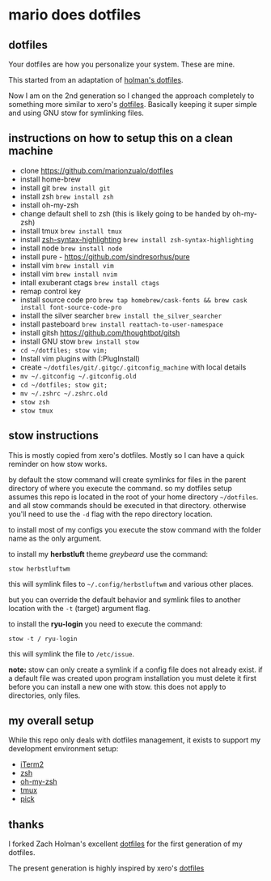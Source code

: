 # mario does dotfiles

## dotfiles

Your dotfiles are how you personalize your system. These are mine.

This started from an adaptation of [holman's dotfiles](https://github.com/holman/dotfiles).

Now I am on the 2nd generation so I changed the approach completely to something more similar to xero's [dotfiles](https://github.com/xero/dotfiles).
Basically keeping it super simple and using GNU stow for symlinking files.

## instructions on how to setup this on a clean machine
 - clone https://github.com/marionzualo/dotfiles
 - install home-brew
 - install git  `brew install git`
 - install zsh `brew install zsh`
 - install oh-my-zsh
 - change default shell to zsh (this is likely going to be handed by oh-my-zsh)
 - install tmux `brew install tmux`
 - install [zsh-syntax-highlighting](https://github.com/zsh-users/zsh-syntax-highlighting) `brew install zsh-syntax-highlighting`
 - install node `brew install node`
 - install pure - https://github.com/sindresorhus/pure
 - install vim `brew install vim`
 - install vim `brew install nvim`
 - intall exuberant ctags `brew install ctags`
 - remap control key
 - install source code pro `brew tap homebrew/cask-fonts && brew cask install font-source-code-pro`
 - install the silver searcher `brew install the_silver_searcher`
 - install pasteboard `brew install reattach-to-user-namespace`
 - install gitsh https://github.com/thoughtbot/gitsh
 - install GNU stow `brew install stow`
 - `cd ~/dotfiles; stow vim;`
 - Install vim plugins with (:PlugInstall)
 - create `~/dotfiles/git/.gitgc/.gitconfig_machine` with local details
 - `mv ~/.gitconfig ~/.gitconfig.old`
 - `cd ~/dotfiles; stow git;`
 - `mv ~/.zshrc ~/.zshrc.old`
 - `stow zsh`
 - `stow tmux`

## stow instructions
This is mostly copied from xero's dotfiles. Mostly so I can have a quick reminder on how stow works.

by default the stow command will create symlinks for files in the parent directory of where you execute the command. so my dotfiles setup assumes this repo is located in the root of your home directory `~/dotfiles`. and all stow commands should be executed in that directory. otherwise you'll need to use the `-d` flag with the repo directory location.

to install most of my configs you execute the stow command with the folder name as the only argument.

to install my **herbstluft** theme _greybeard_ use the command:

`stow herbstluftwm`

this will symlink files to `~/.config/herbstluftwm` and various other places.

but you can override the default behavior and symlink files to another location with the `-t` (target) argument flag.

to install the **ryu-login** you need to execute the command:

`stow -t / ryu-login`

this will symlink the file to `/etc/issue`.

**note:** stow can only create a symlink if a config file does not already exist. if a default file was created upon program installation you must delete it first before you can install a new one with stow. this does not apply to directories, only files.

## my overall setup

While this repo only deals with dotfiles management, it exists to support my development
environment setup:
+ [iTerm2](http://iterm2.com/)
+ [zsh](http://code.joejag.com/2014/why-zsh.html)
+ [oh-my-zsh](https://github.com/robbyrussell/oh-my-zsh)
+ [tmux](http://aokolish.me/blog/2013/02/12/using-tmux-and-tmuxinator/)
+ [pick](https://github.com/thoughtbot/pick)

## thanks

I forked Zach Holman's excellent [dotfiles](https://github.com/holman/dotfiles) for the first generation of my dotfiles.

The present generation is highly inspired by xero's [dotfiles](https://github.com/xero/dotfiles)
